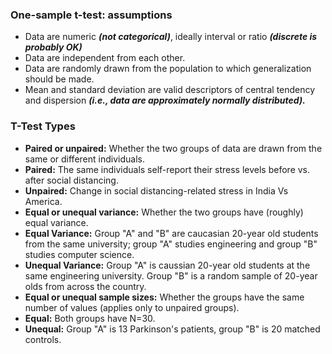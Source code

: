 ### One-sample t-test: assumptions

-   Data are numeric **_(not categorical)_**, ideally interval or ratio **_(discrete is probably OK)_**
-   Data are independent from each other.
-   Data are randomly drawn from the population to which generalization should be made.
-   Mean and standard deviation are valid descriptors of central tendency and dispersion **_(i.e., data are approximately normally distributed)._**

### T-Test Types

-   **Paired or unpaired:** Whether the two groups of data are drawn from the same or different individuals.
-   **Paired:** The same individuals self-report their stress levels before vs. after social distancing.
-   **Unpaired:** Change in social distancing-related stress in India Vs America.
-   **Equal or unequal variance:** Whether the two groups have (roughly) equal variance.
-   **Equal Variance:** Group "A" and "B" are caucasian 20-year old students from the same university; group "A" studies engineering and group "B" studies computer science.
-   **Unequal Variance:** Group "A" is caussian 20-year old students at the same engineering university. Group "B" is a random sample of 20-year olds from across the country.
-   **Equal or unequal sample sizes:** Whether the groups have the same number of values (applies only to unpaired groups).
-   **Equal:** Both groups have N=30.
-   **Unequal:** Group "A" is 13 Parkinson's patients, group "B" is 20 matched controls.
